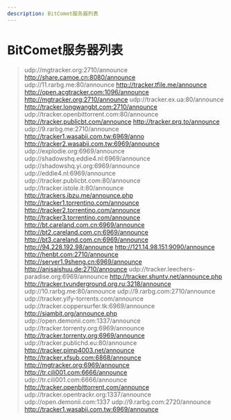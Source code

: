 ```yaml
---
description: BitComet服务器列表
---
```


# BitComet服务器列表

> udp://mgtracker.org:2710/announce
http://share.camoe.cn:8080/announce
udp://11.rarbg.me:80/announce
http://tracker.tfile.me/announce
http://open.acgtracker.com:1096/announce
http://mgtracker.org:2710/announce
udp://tracker.ex.ua:80/announce
http://tracker.longwangbt.com:2710/announce
udp://tracker.openbittorrent.com:80/announce
http://tracker.publicbt.com/announce
http://tracker.prq.to/announce
udp://9.rarbg.me:2710/announce
http://tracker1.wasabii.com.tw:6969/anno
http://tracker2.wasabii.com.tw:6969/announce
udp://explodie.org:6969/announce
udp://shadowshq.eddie4.nl:6969/announce
udp://shadowshq.yi.org:6969/announce
udp://eddie4.nl:6969/announce
udp://tracker.publicbt.com:80/announce
udp://tracker.istole.it:80/announce
http://trackers.ibzu.me/announce.php
http://tracker1.torrentino.com/announce
http://tracker2.torrentino.com/announce
http://tracker3.torrentino.com/announce
http://bt.careland.com.cn:6969/announce
http://bt2.careland.com.cn:6969/announce
http://bt3.careland.com.cn:6969/announce
http://94.228.192.98/announce
http://121.14.98.151:9090/announce
http://henbt.com:2710/announce
http://server1.9sheng.cn:6969/announce
http://anisaishuu.de:2710/announce
udp://tracker.leechers-paradise.org:6969/announce
http://tracker.shuntv.net/announce.php
http://tracker.tvunderground.org.ru:3218/announce
udp://10.rarbg.me:80/announce
udp://9.rarbg.com:2710/announce
udp://tracker.yify-torrents.com/announce
udp://tracker.coppersurfer.tk:6969/announce
http://siambit.org/announce.php
udp://open.demonii.com:1337/announce
udp://tracker.torrenty.org:6969/announce
http://tracker.torrenty.org:6969/announce
udp://tracker.publichd.eu:80/announce
http://tracker.pimp4003.net/announce
http://tracker.xfsub.com:6868/announce
http://mgtracker.org:6969/announce
http://tr.cili001.com:6666/announce
udp://tr.cili001.com:6666/announce
http://tracker.openbittorrent.com/announce
udp://tracker.opentrackr.org:1337/announce
udp://open.demonii.com:1337
udp://9.rarbg.com:2720/announce
http://tracker1.wasabii.com.tw:6969/announce
